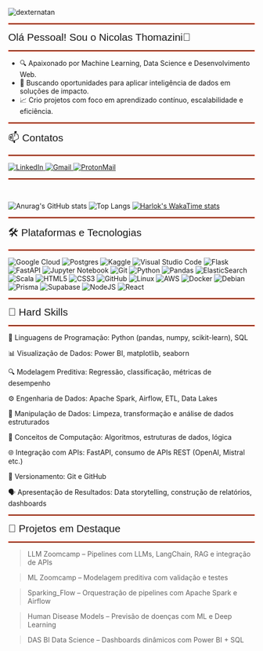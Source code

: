 <p align="left"><img src="https://komarev.com/ghpvc/?username=nicolas-thomazini" alt="dexternatan" /></p>

</span><hr style="border: 1px solid #FF5733;"/>
<span style="font-size: 21px; font-family: 'Arial', sans-serif;">Olá Pessoal! Sou o Nicolas Thomazini👋</span><hr style="border: 1px solid #FF5733;"/>

- 🔍 Apaixonado por Machine Learning, Data Science e Desenvolvimento Web.
- 🎯 Buscando oportunidades para aplicar inteligência de dados em soluções de impacto.
- 📈 Crio projetos com foco em aprendizado contínuo, escalabilidade e eficiência.

</span><hr style="border: 1px solid #FF5733;"/>
<span style="font-size: 21px; font-family: 'Arial', sans-serif;"> 📫 Contatos</span><hr style="border: 1px solid #FF5733;"/>

<div>
  <a href="https://linkedin.com/in/nicolas-thomazini/" target="_blank">
    <img src="https://img.shields.io/badge/-LinkedIn-%230077B5?style=for-the-badge&logo=linkedin&logoColor=white" alt="LinkedIn">
  </a>
  <a href="mailto:nicolasfrezarimt@gmail.com?subject=Contato%20via%20portfólio&body=Olá%20Nicolas,%0D%0AGostaria%20de%20falar%20sobre..." target="_blank">
    <img src="https://img.shields.io/badge/-Gmail-%23333?style=for-the-badge&logo=gmail&logoColor=white" alt="Gmail">
  </a>
  <a href="mailto:nicolasthomazini@proton.me?subject=Contato%20via%20portfólio&body=Olá%20Nicolas,%0D%0AGostaria%20de%20falar%20sobre..." target="_blank">
    <img src="https://img.shields.io/badge/ProtonMail-8B89CC?style=for-the-badge&logo=protonmail&logoColor=white" alt="ProtonMail">
  </a>
</div>
<hr style="border: 1px solid #FF5733;"/><br>

![Anurag's GitHub stats](https://github-readme-stats.vercel.app/api?username=nicolas-thomazini&theme=chartreuse-dark&show_icons=true)
![Top Langs](https://github-readme-stats.vercel.app/api/top-langs/?username=nicolas-thomazini&hide=TeX&layout=compact&theme=chartreuse-dark&locale=pt-br)
[![Harlok's WakaTime stats](https://github-readme-stats.vercel.app/api/wakatime?username=nicolasthomazini)](https://github.com/nicolas-thomazini/github-readme-stats)

<hr style="border: 1px solid #FF5733;"/>
<span style="font-size: 21px; font-family: 'Arial', sans-serif;"> 🛠️ Plataformas e Tecnologias </span><hr style="border: 1px solid #FF5733;"/>

![Google Cloud](https://img.shields.io/badge/GoogleCloud-%234285F4.svg?style=for-the-badge&logo=google-cloud&logoColor=white)
![Postgres](https://img.shields.io/badge/postgres-%23316192.svg?style=for-the-badge&logo=postgresql&logoColor=white)
![Kaggle](https://img.shields.io/badge/Kaggle-035a7d?style=for-the-badge&logo=kaggle&logoColor=white)
![Visual Studio Code](https://img.shields.io/badge/Visual%20Studio%20Code-0078d7.svg?style=for-the-badge&logo=visual-studio-code&logoColor=white)
![Flask](https://img.shields.io/badge/flask-%23000.svg?style=for-the-badge&logo=flask&logoColor=white)
![FastAPI](https://img.shields.io/badge/FastAPI-005571?style=for-the-badge&logo=fastapi)
![Jupyter Notebook](https://img.shields.io/badge/jupyter-%23FA0F00.svg?style=for-the-badge&logo=jupyter&logoColor=white)
![Git](https://img.shields.io/badge/git-%23F05033.svg?style=for-the-badge&logo=git&logoColor=white)
![Python](https://img.shields.io/badge/python-3670A0?style=for-the-badge&logo=python&logoColor=ffdd54)
![Pandas](https://img.shields.io/badge/pandas-%23150458.svg?style=for-the-badge&logo=pandas&logoColor=white)
![ElasticSearch](https://img.shields.io/badge/-ElasticSearch-005571?style=for-the-badge&logo=elasticsearch)
![Scala](https://img.shields.io/badge/scala-%23DC322F.svg?style=for-the-badge&logo=scala&logoColor=white)
![HTML5](https://img.shields.io/badge/html5-%23E34F26.svg?style=for-the-badge&logo=html5&logoColor=white)
![CSS3](https://img.shields.io/badge/css3-%231572B6.svg?style=for-the-badge&logo=css3&logoColor=white)
![GitHub](https://img.shields.io/badge/github-%23121011.svg?style=for-the-badge&logo=github&logoColor=white)
![Linux](https://img.shields.io/badge/Linux-FCC624?style=for-the-badge&logo=linux&logoColor=black)
![AWS](https://img.shields.io/badge/AWS-FF9900?style=for-the-badge&logo=amazon-aws&logoColor=white)
![Docker](https://img.shields.io/badge/docker-%230db7ed.svg?style=for-the-badge&logo=docker&logoColor=white)
![Debian](https://img.shields.io/badge/Debian-D70A53?style=for-the-badge&logo=debian&logoColor=white)
![Prisma](https://img.shields.io/badge/Prisma-3982CE?style=for-the-badge&logo=Prisma&logoColor=white)
![Supabase](https://img.shields.io/badge/Supabase-3ECF8E?style=for-the-badge&logo=supabase&logoColor=white)
![NodeJS](https://img.shields.io/badge/node.js-6DA55F?style=for-the-badge&logo=node.js&logoColor=white)
![React](https://img.shields.io/badge/react-%2320232a.svg?style=for-the-badge&logo=react&logoColor=%2361DAFB)

<hr style="border: 1px solid #FF5733;"/>
<span style="font-size: 21px; font-family: 'Arial', sans-serif;"> 📌 Hard Skills </span><hr style="border: 1px solid #FF5733;"/>

🐍 Linguagens de Programação: Python (pandas, numpy, scikit-learn), SQL

📊 Visualização de Dados: Power BI, matplotlib, seaborn

🔍 Modelagem Preditiva: Regressão, classificação, métricas de desempenho

⚙️ Engenharia de Dados: Apache Spark, Airflow, ETL, Data Lakes

🧹 Manipulação de Dados: Limpeza, transformação e análise de dados estruturados

🔧 Conceitos de Computação: Algoritmos, estruturas de dados, lógica

🌐 Integração com APIs: FastAPI, consumo de APIs REST (OpenAI, Mistral etc.)

🔄 Versionamento: Git e GitHub

🗣️ Apresentação de Resultados: Data storytelling, construção de relatórios, dashboards

<hr style="border: 1px solid #FF5733;"/>
<span style="font-size: 21px; font-family: 'Arial', sans-serif;"> 🚀 Projetos em Destaque </span><hr style="border: 1px solid #FF5733;"/>

> LLM Zoomcamp – Pipelines com LLMs, LangChain, RAG e integração de APIs

> ML Zoomcamp – Modelagem preditiva com validação e testes

> Sparking_Flow – Orquestração de pipelines com Apache Spark e Airflow

> Human Disease Models – Previsão de doenças com ML e Deep Learning

> DAS BI Data Science – Dashboards dinâmicos com Power BI + SQL
